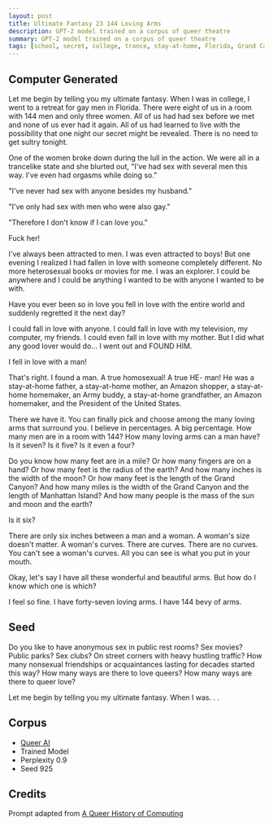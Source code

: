 ```yaml
---
layout: post
title: Ultimate Fantasy 23 144 Loving Arms
description: GPT-2 model trained on a corpus of queer theatre
summary: GPT-2 model trained on a corpus of queer theatre
tags: [school, secret, college, trance, stay-at-home, Florida, Grand Canyon, Manhattan Island, Amazon, sun, moon, earth, gay, queer, GPT-2, RunwayML]
---
```


## Computer Generated

Let me begin by telling you my ultimate fantasy. When I was in college, I went to a retreat for gay men in Florida. There were eight of us in a room with 144 men and only three women. All of us had had sex before we met and none of us ever had it again. All of us had learned to live with the possibility that one night our secret might be revealed. There is no need to get sultry tonight.

One of the women broke down during the lull in the action. We were all in a trancelike state and she blurted out, "I've had sex with several men this way. I've even had orgasms while doing so."

"I've never had sex with anyone besides my husband."

"I've only had sex with men who were also gay."

"Therefore I don't know if I can love you."

Fuck her!

I've always been attracted to men. I was even attracted to boys! But one evening I realized I had fallen in love with someone completely different. No more heterosexual books or movies for me. I was an explorer. I could be anywhere and I could be anything I wanted to be with anyone I wanted to be with.

Have you ever been so in love you fell in love with the entire world and suddenly regretted it the next day?

I could fall in love with anyone. I could fall in love with my television, my computer, my friends. I could even fall in love with my mother. But I did what any good lover would do... I went out and FOUND HIM.

I fell in love with a man!

That's right. I found a man. A true homosexual! A true HE- man! He was a stay-at-home father, a stay-at-home mother, an Amazon shopper, a stay-at-home homemaker, an Army buddy, a stay-at-home grandfather, an Amazon homemaker, and the President of the United States.

There we have it. You can finally pick and choose among the many loving arms that surround you. I believe in percentages. A big percentage. How many men are in a room with 144? How many loving arms can a man have? Is it seven? Is it five? Is it even a four?

Do you know how many feet are in a mile? Or how many fingers are on a hand? Or how many feet is the radius of the earth? And how many inches is the width of the moon? Or how many feet is the length of the Grand Canyon? And how many miles is the width of the Grand Canyon and the length of Manhattan Island? And how many people is the mass of the sun and moon and the earth?

Is it six?

There are only six inches between a man and a woman. A woman's size doesn't matter. A woman's curves. There are curves. There are no curves. You can't see a woman's curves. All you can see is what you put in your mouth.

Okay, let's say I have all these wonderful and beautiful arms. But how do I know which one is which?

I feel so fine. I have forty-seven loving arms. I have 144 bevy of arms.

## Seed

Do you like to have anonymous sex in public rest rooms? Sex movies? Public parks? Sex clubs? On street corners with heavy hustling traffic? How many nonsexual friendships or acquaintances lasting for decades started this way? How many ways are there to love queers? How many ways are there to queer love?

Let me begin by telling you my ultimate fantasy. When I was. . .

## Corpus

- [Queer AI](/queerai)
- Trained Model
- Perplexity 0.9
- Seed 925

## Credits

Prompt adapted from [A Queer History of Computing](https://rhizome.org/editorial/2013/feb/19/queer-computing-1/)
